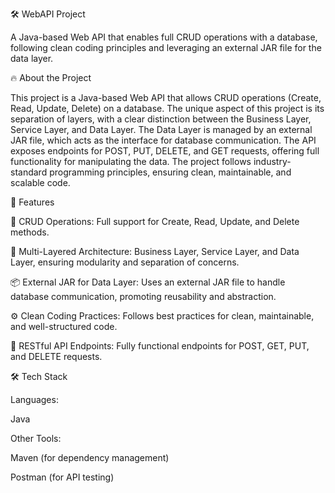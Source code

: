 🛠️ WebAPI Project

A Java-based Web API that enables full CRUD operations with a database, following clean coding principles and leveraging an external JAR file for the data layer.

🔥 About the Project

This project is a Java-based Web API that allows CRUD operations (Create, Read, Update, Delete) on a database. The unique aspect of this project is its separation of layers, with a clear distinction between the Business Layer, Service Layer, and Data Layer. The Data Layer is managed by an external JAR file, which acts as the interface for database communication.
The API exposes endpoints for POST, PUT, DELETE, and GET requests, offering full functionality for manipulating the data. The project follows industry-standard programming principles, ensuring clean, maintainable, and scalable code.

🎉 Features

🚀 CRUD Operations: Full support for Create, Read, Update, and Delete methods.

🧱 Multi-Layered Architecture: Business Layer, Service Layer, and Data Layer, ensuring modularity and separation of concerns.

📦 External JAR for Data Layer: Uses an external JAR file to handle database communication, promoting reusability and abstraction.

⚙️ Clean Coding Practices: Follows best practices for clean, maintainable, and well-structured code.

📡 RESTful API Endpoints: Fully functional endpoints for POST, GET, PUT, and DELETE requests.

🛠️ Tech Stack

Languages:

Java

Other Tools:

Maven (for dependency management)

Postman (for API testing)
